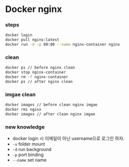 # Docker nginx

### steps

```bash
docker login
docker pull nginx:latest
docker run -d -p 80:80 --name nginx-container nginx
```

### clean

```bash
docker ps // before nginx clean
docker stop nginx-container
docker rm -f nginx-container
docker ps // after nginx clean
```

### imgae clean

```bash
docker images // before clean nginx imgae
docker rmi nginx
docker images // after clean nginx imgae
```

### new knowledge

- docker login 시 이메일이 아닌 username으로 로그인 하자.
- `-v` folder mount
- `-d` run background
- `-p` port binding
- `--name` set name